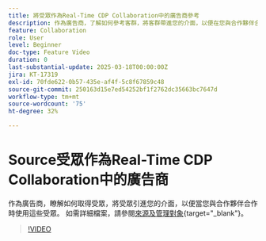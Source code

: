 ```yaml
---
title: 將受眾作為Real-Time CDP Collaboration中的廣告商參考
description: 作為廣告商，了解如何參考客群，將客群帶進您的介面，以便在您與合作夥伴合作時加以運用。
feature: Collaboration
role: User
level: Beginner
doc-type: Feature Video
duration: 0
last-substantial-update: 2025-03-18T00:00:00Z
jira: KT-17319
exl-id: 70fde622-0b57-435e-af4f-5c8f67859c48
source-git-commit: 250163d15e7ed54252bf1f2762dc35663bc7647d
workflow-type: tm+mt
source-wordcount: '75'
ht-degree: 32%

---
```


# Source受眾作為Real-Time CDP Collaboration中的廣告商

作為廣告商，瞭解如何取得受眾，將受眾引進您的介面，以便當您與合作夥伴合作時使用這些受眾。 如需詳細檔案，請參閱[來源及管理對象](https://experienceleague.adobe.com/zh-hant/docs/real-time-cdp-collaboration/using/setup/onboard-audiences){target="_blank"}。

>[!VIDEO](https://video.tv.adobe.com/v/3452217/?learn=on&enablevpops)
